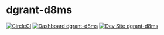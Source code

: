 # dgrant-d8ms

[![CircleCI](https://circleci.com/gh/xq42/dgrant-d8ms.svg?style=shield)](https://circleci.com/gh/xq42/dgrant-d8ms)
[![Dashboard dgrant-d8ms](https://img.shields.io/badge/dashboard-dgrant_d8ms-yellow.svg)](https://dashboard.pantheon.io/sites/f4eac9a5-d2a1-4dcb-bef6-53dbdeaf93d3#dev/code)
[![Dev Site dgrant-d8ms](https://img.shields.io/badge/site-dgrant_d8ms-blue.svg)](http://dev-dgrant-d8ms.pantheonsite.io/)